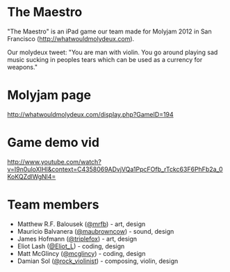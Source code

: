 # The Maestro

"The Maestro" is an iPad game our team made for Molyjam 2012 in San Francisco (http://whatwouldmolydeux.com).

Our molydeux tweet: "You are man with violin. You go around playing sad music sucking in peoples tears which can be used as a currency for weapons."

# Molyjam page
http://whatwouldmolydeux.com/display.php?GameID=194

# Game demo vid
http://www.youtube.com/watch?v=I9n0uloXIHI&context=C4358069ADvjVQa1PpcFOfb_rTckc63F6PhFb2a_0KoKQZdlWgNl4=

# Team members
   * Matthew R.F. Balousek ([@mrfb](https://twitter.com/#!/mrfb)) - art, design
   * Mauricio Balvanera ([@maubrowncow](https://twitter.com/#!/maubrowncow)) - sound, design
   * James Hofmann ([@triplefox](https://twitter.com/#!/triplefox)) - art, design
   * Eliot Lash ([@Eliot_L](https://twitter.com/#!/Eliot_L)) - coding, design
   * Matt McGlincy ([@mcglincy](https://twitter.com/#!/mcglincy)) - coding, design
   * Damian Sol ([@rock_violinist](https://twitter.com/#!/rock_violinist)) - composing, violin, design
